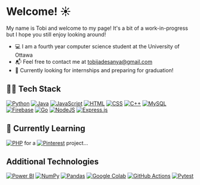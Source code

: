 # Welcome! ☀️

My name is Tobi and welcome to my page! It's a bit of a work-in-progress but I hope you still enjoy looking around!

* 💻 I am a fourth year computer science student at the University of Ottawa
* 📬 Feel free to contact me at tobijadesanya@gmail.com
* 🌆 Currently looking for internships and preparing for graduation!

## 👩‍💻 Tech Stack
[![Python](https://img.shields.io/badge/Python-3776AB?logo=python&logoColor=fff)](#)
[![Java](https://img.shields.io/badge/Java-%23ED8B00.svg?logo=openjdk&logoColor=white)](#)
[![JavaScript](https://img.shields.io/badge/JavaScript-F7DF1E?logo=javascript&logoColor=000)](#)
[![HTML](https://img.shields.io/badge/HTML-%23E34F26.svg?logo=html5&logoColor=white)](#)
[![CSS](https://img.shields.io/badge/CSS-639?logo=css&logoColor=fff)](#)
[![C++](https://img.shields.io/badge/C++-%2300599C.svg?logo=c%2B%2B&logoColor=white)](#)
[![MySQL](https://img.shields.io/badge/MySQL-4479A1?logo=mysql&logoColor=fff)](#)
[![Firebase](https://img.shields.io/badge/Firebase-039BE5?logo=Firebase&logoColor=white)](#)
[![Go](https://img.shields.io/badge/Go-%2300ADD8.svg?&logo=go&logoColor=white)](#)
[![NodeJS](https://img.shields.io/badge/Node.js-6DA55F?logo=node.js&logoColor=white)](#)
[![Express.js](https://img.shields.io/badge/Express.js-%23404d59.svg?logo=express&logoColor=%2361DAFB)](#)

## 📝 Currently Learning

[![PHP](https://img.shields.io/badge/php-%23777BB4.svg?&logo=php&logoColor=white)](#) for a [![Pinterest](https://img.shields.io/badge/Pinterest-%23E60023.svg?logo=Pinterest&logoColor=white)](#) project...

## Additional Technologies
[![Power BI](https://custom-icon-badges.demolab.com/badge/Power%20BI-F1C912?logo=power-bi&logoColor=fff)](#)
[![NumPy](https://img.shields.io/badge/NumPy-4DABCF?logo=numpy&logoColor=fff)](#)
[![Pandas](https://img.shields.io/badge/Pandas-150458?logo=pandas&logoColor=fff)](#)
[![Google Colab](https://img.shields.io/badge/Google%20Colab-F9AB00?logo=googlecolab&logoColor=fff)](#)
[![GitHub Actions](https://img.shields.io/badge/GitHub_Actions-2088FF?logo=github-actions&logoColor=white)](#)
[![Pytest](https://img.shields.io/badge/Pytest-fff?logo=pytest&logoColor=000)](#)
